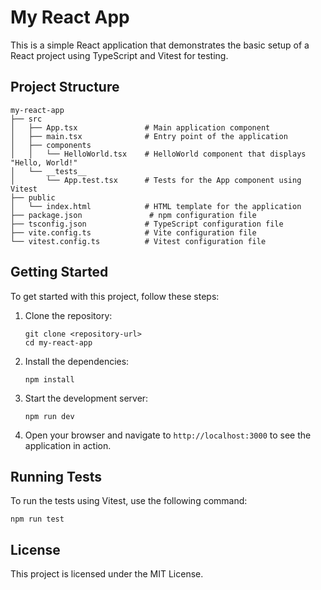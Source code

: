 # My React App

This is a simple React application that demonstrates the basic setup of a React project using TypeScript and Vitest for testing.

## Project Structure

```
my-react-app
├── src
│   ├── App.tsx               # Main application component
│   ├── main.tsx              # Entry point of the application
│   ├── components
│   │   └── HelloWorld.tsx    # HelloWorld component that displays "Hello, World!"
│   └── __tests__
│       └── App.test.tsx      # Tests for the App component using Vitest
├── public
│   └── index.html            # HTML template for the application
├── package.json               # npm configuration file
├── tsconfig.json             # TypeScript configuration file
├── vite.config.ts            # Vite configuration file
└── vitest.config.ts          # Vitest configuration file
```

## Getting Started

To get started with this project, follow these steps:

1. Clone the repository:
   ```
   git clone <repository-url>
   cd my-react-app
   ```

2. Install the dependencies:
   ```
   npm install
   ```

3. Start the development server:
   ```
   npm run dev
   ```

4. Open your browser and navigate to `http://localhost:3000` to see the application in action.

## Running Tests

To run the tests using Vitest, use the following command:
```
npm run test
```

## License

This project is licensed under the MIT License.